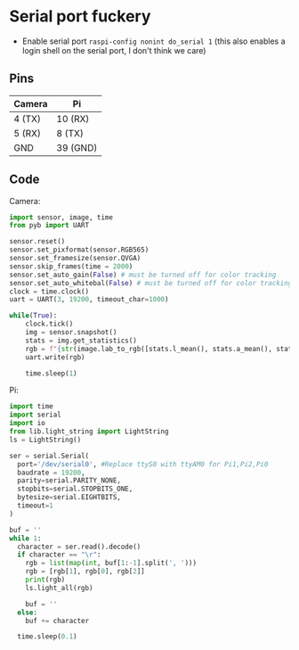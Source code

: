 # Serial port fuckery

- Enable serial port `raspi-config nonint do_serial 1` (this also enables a login shell on the serial port, I don't think we care)

## Pins

| Camera | Pi       |
| ------ | -------- |
| 4 (TX) | 10 (RX)  |
| 5 (RX) | 8 (TX)   |
| GND    | 39 (GND) |

## Code

Camera:

```python
import sensor, image, time
from pyb import UART

sensor.reset()
sensor.set_pixformat(sensor.RGB565)
sensor.set_framesize(sensor.QVGA)
sensor.skip_frames(time = 2000)
sensor.set_auto_gain(False) # must be turned off for color tracking
sensor.set_auto_whitebal(False) # must be turned off for color tracking
clock = time.clock()
uart = UART(3, 19200, timeout_char=1000)

while(True):
    clock.tick()
    img = sensor.snapshot()
    stats = img.get_statistics()
    rgb = f"{str(image.lab_to_rgb([stats.l_mean(), stats.a_mean(), stats.b_mean()]))}\r"
    uart.write(rgb)

    time.sleep(1)
```

Pi:

```python
import time
import serial
import io
from lib.light_string import LightString
ls = LightString()

ser = serial.Serial(
  port='/dev/serial0', #Replace ttyS0 with ttyAM0 for Pi1,Pi2,Pi0
  baudrate = 19200,
  parity=serial.PARITY_NONE,
  stopbits=serial.STOPBITS_ONE,
  bytesize=serial.EIGHTBITS,
  timeout=1
)

buf = ''
while 1:
  character = ser.read().decode()
  if character == "\r":
    rgb = list(map(int, buf[1:-1].split(', ')))
    rgb = [rgb[1], rgb[0], rgb[2]]
    print(rgb)
    ls.light_all(rgb)

    buf = ''
  else:
    buf += character

  time.sleep(0.1)
```
